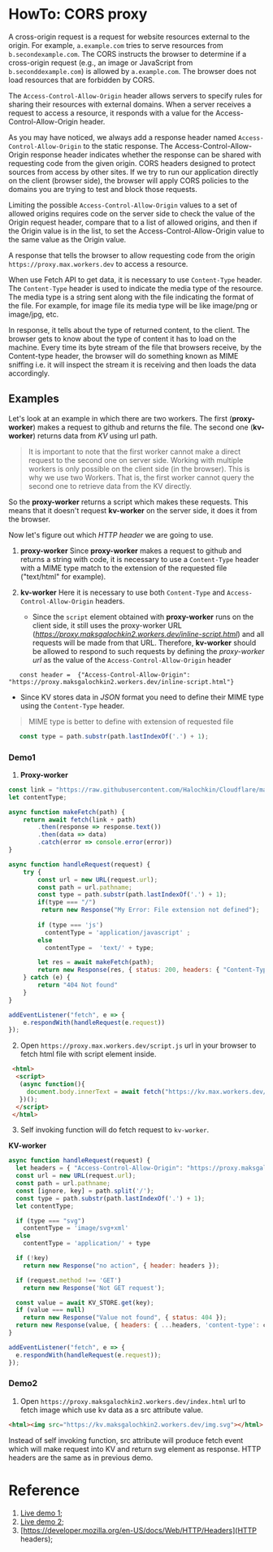# HowTo: CORS proxy

A cross-origin request is a request for website resources external to the origin. For example, `a.example.com` tries to serve resources from `b.secondexample.com`. The CORS instructs the browser to determine if a cross-origin request (e.g., an image or JavaScript from `b.seconddexample.com`) is allowed by `a.example.com`. The browser does not load resources that are forbidden by CORS.

The `Access-Control-Allow-Origin` header allows servers to specify rules for sharing their resources with external domains. When a server receives a request to access a resource, it responds with a value for the Access-Control-Allow-Origin header.

As you may have noticed, we always add a response header named `Access-Control-Allow-Origin` to the static response. The Access-Control-Allow-Origin response header indicates whether the response can be shared with requesting code from the given origin. CORS headers designed to protect sources from access by other sites. If we try to run our application directly on the client (browser side), the browser will apply CORS policies to the domains you are trying to test and block those requests. 

Limiting the possible `Access-Control-Allow-Origin` values to a set of allowed origins requires code on the server side to check the value of the Origin request header, compare that to a list of allowed origins, and then if the Origin value is in the list, to set the Access-Control-Allow-Origin value to the same value as the Origin value.

A response that tells the browser to allow requesting code from the origin `https://proxy.max.workers.dev` to access a resource.

When use Fetch API to get data, it is necessary to use `Content-Type` header. The `Content-Type` header is used to indicate the media type of the resource. The media type is a string sent along with the file indicating the format of the file. For example, for image file its media type will be like image/png or image/jpg, etc.
 
In response, it tells about the type of returned content, to the client. The browser gets to know about the type of content it has to load on the machine. Every time its byte stream of the file that browsers receive, by the Content-type header, the browser will do something known as MIME sniffing i.e. it will inspect the stream it is receiving and then loads the data accordingly.


## Examples

Let's look at an example in which there are two workers. The first (**proxy-worker**) makes a request to github and returns the file. The second one (**kv-worker**) returns data from _KV_ using url path.

 > It is important to note that the first worker cannot make a direct request to the second one on server side. Working with multiple workers is only possible on the client side (in the browser). This is why we use two Workers. That is, the first worker cannot query the second one to retrieve data from the KV directly. 

So the **proxy-worker** returns a script which makes these requests. This means that it doesn't request **kv-worker** on the server side, it does it from the browser. 


Now let's figure out which _HTTP header_ we are going to use.

1. **proxy-worker**
 Since **proxy-worker** makes a request to github and returns a string with code, it is necessary to use a `Content-Type` header with a MIME type match to the extension of the requested file ("text/html" for example).

2. **kv-worker**
Here it is necessary to use both `Content-Type` and `Access-Control-Allow-Origin` headers. 

   * Since the `script` element obtained with **proxy-worker** runs on the client side, it still uses the proxy-worker URL (_https://proxy.maksgalochkin2.workers.dev/inline-script.html_) and all requests will be made from that URL. 
    Therefore, **kv-worker** should be allowed to respond to such requests by defining the _proxy-worker url_ as the value of the `Access-Control-Allow-Origin` header 
  ```
     const header =  {"Access-Control-Allow-Origin": "https://proxy.maksgalochkin2.workers.dev/inline-script.html"} 
  ```

   * Since KV stores data in _JSON_ format you need to define their MIME type using the `Content-Type` header. 

 > MIME type is better to define with extension of requested file

   ```javascript
      const type = path.substr(path.lastIndexOf('.') + 1);
```

### Demo1

1. **Proxy-worker**

```javascript
const link = "https://raw.githubusercontent.com/Halochkin/Cloudflare/master/StateManagement(TypingRacerApp)/demo/";
let contentType;

async function makeFetch(path) {
    return await fetch(link + path)
        .then(response => response.text())
        .then(data => data)
        .catch(error => console.error(error))
}

async function handleRequest(request) {
    try {
        const url = new URL(request.url);
        const path = url.pathname;
        const type = path.substr(path.lastIndexOf('.') + 1);
        if(type === "/")
         return new Response("My Error: File extension not defined");
     
        if (type === 'js')
          contentType = 'application/javascript' ;
        else
          contentType =  'text/' + type;

        let res = await makeFetch(path);
        return new Response(res, { status: 200, headers: { "Content-Type": contentType} });
    } catch (e) {
        return "404 Not found"
    }
}

addEventListener("fetch", e => {
    e.respondWith(handleRequest(e.request))
});
```

2. Open `https://proxy.max.workers.dev/script.js` url in your browser to fetch html file with script element inside. 
 
```html
 <html>
  <script>
   (async function(){
     document.body.innerText = await fetch("https://kv.max.workers.dev/data.json").then(response=> response.json()).then(data=> data);
   })();
  </script>
 </html>
 ```
3. Self invoking function will do fetch request to `kv-worker`.

**KV-worker**

```javascript
async function handleRequest(request) {
  let headers = { "Access-Control-Allow-Origin": "https://proxy.maksgalochkin2.workers.dev" };
  const url = new URL(request.url);
  const path = url.pathname;
  const [ignore, key] = path.split('/');
  const type = path.substr(path.lastIndexOf('.') + 1);
  let contentType;

  if (type === "svg")
    contentType = 'image/svg+xml'
  else
    contentType = 'application/' + type

  if (!key)
    return new Response("no action", { header: headers });

  if (request.method !== 'GET')
    return new Response('Not GET request');

  const value = await KV_STORE.get(key);
  if (value === null)
    return new Response("Value not found", { status: 404 });
  return new Response(value, { headers: { ...headers, 'content-type': contentType } });
}

addEventListener("fetch", e => {
  e.respondWith(handleRequest(e.request));
});
```
### Demo2
1. Open `https://proxy.maksgalochkin2.workers.dev/index.html` url to fetch image which use kv data as a src attribute value.
```html
<html><img src="https://kv.maksgalochkin2.workers.dev/img.svg"></html>
```
Instead of self invoking function, src attribute will produce fetch event which will make request into KV and return svg element as response. HTTP headers are the same as in previous demo.
  
  
# Reference

1. [Live demo 1](https://proxy.maksgalochkin2.workers.dev/inline-script.html);  
1. [Live demo 2](https://proxy.maksgalochkin2.workers.dev/index.html);  
2. [https://developer.mozilla.org/en-US/docs/Web/HTTP/Headers](HTTP headers);
